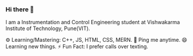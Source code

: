 ### Hi there 👋

I am a Instrumentation and Control Engineering student at Vishwakarma Institute of Technology, Pune(VIT).
<!--
**rohitchaure9/rohitchaure9** is a ✨ _special_ ✨ repository because its `README.md` (this file) appears on your GitHub profile.

Here are some ideas to get you started:

- 🔭 I’m currently working on ...
- 🌱 I’m currently learning ...
- 👯 I’m looking to collaborate on ...
- 🤔 I’m looking for help with ...
- 💬 Ask me about ...
- 📫 How to reach me: ...
- 😄 Pronouns: ...
- ⚡ Fun fact: ...
-->

⚙️ Learning/Mastering: C++, JS, HTML, CSS, MERN.
💬 Ping me anytime.
😄 Learning new things.
⚡ Fun Fact: I prefer calls over texting.
